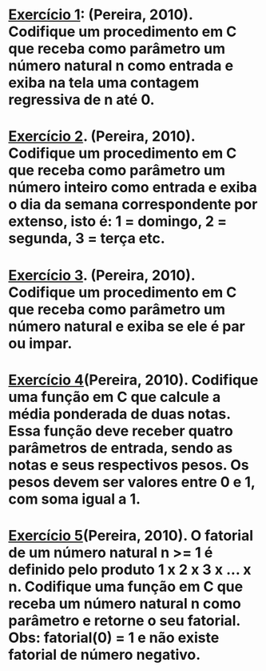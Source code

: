 <h1> <a href="#">Exercício 1</a>: (Pereira, 2010). Codifique um procedimento em C que receba como parâmetro um número natural n como entrada e exiba na tela uma contagem regressiva de n até 0.</h1>
<h1><a href="#">Exercício 2</a>. (Pereira, 2010). Codifique um procedimento em C que receba como parâmetro um número inteiro como entrada e exiba o dia da semana correspondente por extenso, isto é: 1 = domingo, 2 = segunda, 3 = terça etc.</h1>
<h1><a href="#">Exercício 3</a>.  (Pereira, 2010). Codifique um procedimento em C que receba como parâmetro um número natural e exiba se ele é par ou impar.</h1>
<h1><a href="#">Exercício 4</a>(Pereira, 2010). Codifique uma função em C que calcule a média ponderada de duas notas. Essa função deve receber quatro parâmetros de entrada, sendo as notas e seus respectivos pesos. Os pesos devem ser valores entre 0 e 1, com soma igual a 1.</h1>
<h1><a href="#">Exercício 5</a>(Pereira, 2010). O fatorial de um número natural n >= 1 é definido pelo produto 1 x 2 x 3 x ... x n. Codifique uma função em C que receba um número natural n como parâmetro e retorne o seu fatorial. Obs: fatorial(0) = 1 e não existe fatorial de número negativo.</h1>